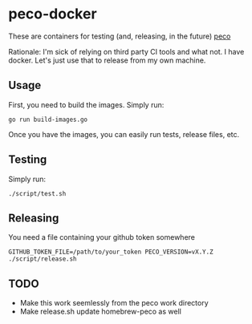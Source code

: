 peco-docker
===========

These are containers for testing (and, releasing, in the future) [peco](https://github.com/peco/peco)

Rationale: I'm sick of relying on third party CI tools and what not. I have docker. Let's just use that to release from my own machine.

## Usage

First, you need to build the images. Simply run:

```
go run build-images.go
```

Once you have the images, you can easily run tests, release files, etc.

## Testing

Simply run:

```
./script/test.sh
```

## Releasing

You need a file containing your github token somewhere

```
GITHUB_TOKEN_FILE=/path/to/your_token PECO_VERSION=vX.Y.Z ./script/release.sh
```

## TODO

* Make this work seemlessly from the peco work directory
* Make release.sh update homebrew-peco as well
